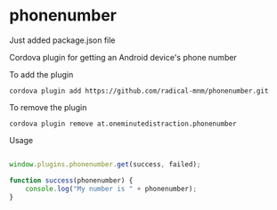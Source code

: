 # phonenumber
Just added package.json file

Cordova plugin for getting an Android device's phone number

To add the plugin

```
cordova plugin add https://github.com/radical-mnm/phonenumber.git
```

To remove the plugin
```
cordova plugin remove at.oneminutedistraction.phonenumber
```
Usage

```javascript

window.plugins.phonenumber.get(success, failed);

function success(phonenumber) {
	console.log("My number is " + phonenumber);
}

```
